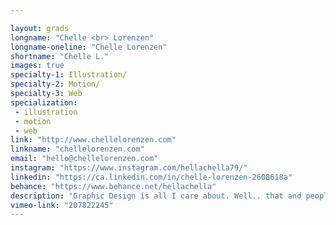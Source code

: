 ```yaml
---

layout: grads
longname: "Chelle <br> Lorenzen"
longname-oneline: "Chelle Lorenzen"
shortname: "Chelle L."
images: true
specialty-1: Illustration/
specialty-2: Motion/
specialty-3: Web
specialization:
 - illustration
 - motion
 - web
link: "http://www.chellelorenzen.com"
linkname: "chellelorenzen.com"
email: "hello@chellelorenzen.com"
instagram: "https://www.instagram.com/hellachella79/"
linkedin: "https://ca.linkedin.com/in/chelle-lorenzen-2608618a"
behance: "https://www.behance.net/hellachella"
description: "Graphic Design is all I care about. Well.. that and people, kittens, YouTube videos about Ralph Steadman, oxford commas, and more recently, knowing all the lyrics to Total Eclipse of the 💔."
vimeo-link: "207822245"
---
```

